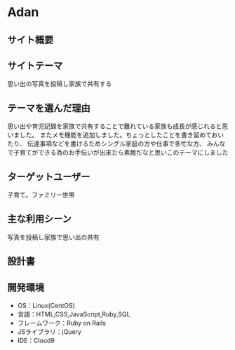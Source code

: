 # Adan

## サイト概要
## サイトテーマ
思い出の写真を投稿し家族で共有する

## テーマを選んだ理由
思い出や育児記録を家族で共有することで離れている家族も成長が感じれると思いました。
またメモ機能を追加しました。ちょっとしたことを書き留めておいたり、
伝達事項などを書けるためシングル家庭の方や仕事で多忙な方、
みんなで子育てができる為のお手伝いが出来たら素敵だなと思いこのテーマにしました

## ターゲットユーザー
子育て。ファミリー世帯

## 主な利用シーン
写真を投稿し家族で思い出の共有

## 設計書

## 開発環境
* OS：Linux(CentOS)
* 言語：HTML,CSS,JavaScript,Ruby,SQL
* フレームワーク：Ruby on Rails
*  JSライブラリ：jQuery
*  IDE：Cloud9

## 
## 



